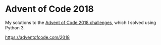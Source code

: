 # Advent of Code 2018
My solutions to the [Advent of Code 2018 challenges](https://adventofcode.com/2018), which I solved using Python 3.

<https://adventofcode.com/2018>
